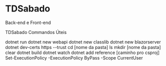 # TDSabado
Back-end e Front-end

TDSabado
Commandos Úteis

dotnet run
dotnet new webapi
dotnet new classlib
dotnet new blazorserver
dotnet dev-certs https --trust
cd [nome da pasta]
ls
mkdir [nome da pasta]
clear
dotnet build
dotnet watch
dotnet add reference [caminho pro csproj]
Set-ExecutionPolicy -ExecutionPolicy ByPass -Scope CurrentUser
